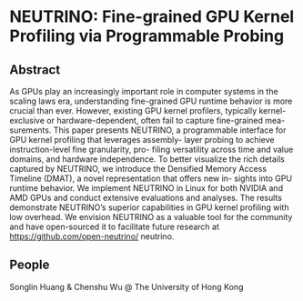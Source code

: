 # NEUTRINO: Fine-grained GPU Kernel Profiling via Programmable Probing

## Abstract
As GPUs play an increasingly important role in computer
systems in the scaling laws era, understanding fine-grained
GPU runtime behavior is more crucial than ever. However,
existing GPU kernel profilers, typically kernel-exclusive or
hardware-dependent, often fail to capture fine-grained mea-
surements. This paper presents NEUTRINO, a programmable
interface for GPU kernel profiling that leverages assembly-
layer probing to achieve instruction-level fine granularity, pro-
filing versatility across time and value domains, and hardware
independence. To better visualize the rich details captured
by NEUTRINO, we introduce the Densified Memory Access
Timeline (DMAT), a novel representation that offers new in-
sights into GPU runtime behavior. We implement NEUTRINO
in Linux for both NVIDIA and AMD GPUs and conduct
extensive evaluations and analyses. The results demonstrate
NEUTRINO’s superior capabilities in GPU kernel profiling
with low overhead. We envision NEUTRINO as a valuable
tool for the community and have open-sourced it to facilitate
future research at https://github.com/open-neutrino/
neutrino.

## People
Songlin Huang & Chenshu Wu @ The University of Hong Kong